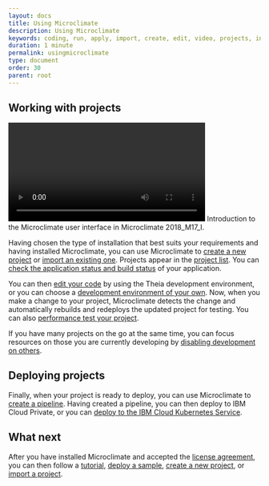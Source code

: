 ```yaml
---
layout: docs
title: Using Microclimate
description: Using Microclimate
keywords: coding, run, apply, import, create, edit, video, projects, introduction, user interface
duration: 1 minute
permalink: usingmicroclimate
type: document
order: 30
parent: root
---
```


## Working with projects

<video width="78%" controls class="center-block embeded-video">
  <source src="./videos/MicroclimateUI_2018_M17_I.mp4" type="video/mp4">
Your browser does not support the video tag.
</video>
Introduction to the Microclimate user interface in Microclimate 2018_M17_I.

Having chosen the type of installation that best suits your requirements and having installed Microclimate, you can use Microclimate to [create a new project](creatingaproject) or [import an existing one](importingaproject). Projects appear in the [project list](projectlist). You can [check the application status and build status](checkingstatuses) of your application.

You can then [edit your code](edityourcode) by using the Theia development environment, or you can choose a [development environment of your own](settingownide). Now, when you make a change to your project, Microclimate detects the change and automatically rebuilds and redeploys the updated project for testing. You can also [performance test your project](performancetesting).

If you have many projects on the go at the same time, you can focus resources on those you are currently developing by [disabling development on others](disabledevelopmentonprojects).

## Deploying projects

Finally, when your project is ready to deploy, you can use Microclimate to [create a pipeline](usingapipeline). Having created a pipeline, you can then deploy to IBM Cloud Private, or you can [deploy to the IBM Cloud Kubernetes Service](deployingiks).

## What next
After you have installed Microclimate and accepted the [license agreement](license), you can then follow a [tutorial](tutorials-and-samples), [deploy a sample](tutorials-and-samples), [create a new project](creatingaproject), or [import a project](importingaproject).
